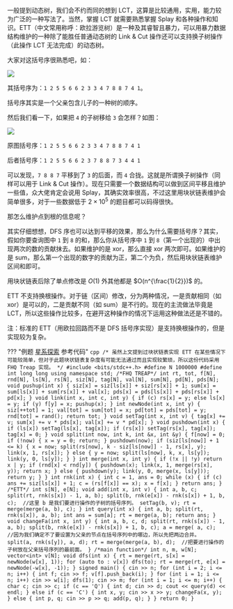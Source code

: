 一般提到动态树，我们会不约而同的想到 LCT，这算是比较通用，实用，能力较为广泛的一种写法了。当然，掌握 LCT 就需要熟悉掌握 Splay 和各种操作和知识。ETT（中文常用称呼：欧拉游览树）是一种及其睿智且暴力，可以用暴力数据结构维护的一种除了能胜任普通动态树的 Link & Cut 操作还可以支持换子树操作（此操作 LCT 无法完成）的动态树。

大家对这括号序很熟悉吧，如：

![](./images/ett1.png)

其括号序为：`1 2 5 5 6 6 2 3 3 4 7 8 8 7 4 1`。

括号序其实是一个父亲包含儿子的一种树的顺序。

然后我们看一下，如果把 `4` 的子树移给 `3` 会怎样？如图：

![](./images/ett2.png)

原图括号序：`1 2 5 5 6 6 2 3 3 4 7 8 8 7 4 1`

后者括号序：`1 2 5 5 6 6 2 3 7 8 8 7 3 4 4 1`

可以发现，`7 8 8 7` 平移到了 `3` 的后面，而 `4` 合拢。这就是所谓换子树操作（同样可以用于 Link & Cut 操作）。现在只需要一个数据结构可以做到区间平移且维护一些值，众大佬肯定会说用 Splay，其确实效率很高，不过这里用块状链表维护会简单很多，对于一些数据低于 $2 \times 10^5$ 的题目都可以码得很快。

那怎么维护点到根的信息呢？

其实仔细想想，DFS 序也可以达到平移的效果，那么为什么需要括号序？其实，假如你要查询图中 `1` 到 `8` 的和，那么你从括号序中 `1` 到 `8`（第一个出现的）中出现两次的数的贡献抹去。如果维护的是 xor，那么直接 xor 两次即可。如果维护的是 sum，那么第一个出现的数字的贡献为正，第二个为负，然后用块状链表维护区间和即可。

用块状链表后除了单点修改是 $O(1)$ 外其他都是 $O(n^{\frac{1}{2}})$ 的。

ETT 不支持换根操作。对于链（区间）修改，分为两种情况，一是贡献相同（如 xor）是可以的，二是贡献不同（如 sum）是不行的。现在的主流做法毕竟是 LCT，所以这些操作比较多，在避开这种操作的情况下运用这种做法还是不错的。

注：标准的 ETT（用欧拉回路而不是 DFS 括号序实现）是支持换根操作的，但是实现较为复杂。

??? "例题 [星系探索](https://darkbzoj.tk/problem/3786) 参考代码"
    ```cpp
    /*
    虽然上文提到过块状链表实现 ETT
    在某些情况下可能较简单，但对于此题块状链表复杂度有可能无法通过而且实现较繁琐，所以这份代码采用
    FHQ Treap 实现。
    */
    #include <bits/stdc++.h>
    #define N 1000000
    #define int long long
    using namespace std;
    /*FHQ TREAP*/
    int rt, tot, f[N], rnd[N], ls[N], rs[N], siz[N], tag[N], val[N], sum[N], pd[N],
        pds[N];
    void pushup(int x) {
      siz[x] = siz[ls[x]] + siz[rs[x]] + 1;
      sum[x] = sum[ls[x]] + sum[rs[x]] + val[x];
      pds[x] = pds[ls[x]] + pds[rs[x]] + pd[x];
    }
    void link(int x, int c, int y) {
      if (c)
        rs[x] = y;
      else
        ls[x] = y;
      if (y) f[y] = x;
      pushup(x);
    }
    int newNode(int x, int y) {
      siz[++tot] = 1;
      val[tot] = sum[tot] = x;
      pd[tot] = pds[tot] = y;
      rnd[tot] = rand();
      return tot;
    }
    void setTag(int x, int v) {
      tag[x] += v;
      sum[x] += v * pds[x];
      val[x] += v * pd[x];
    }
    void pushdown(int x) {
      if (ls[x]) setTag(ls[x], tag[x]);
      if (rs[x]) setTag(rs[x], tag[x]);
      tag[x] = 0;
    }
    void split(int now, int k, int &x, int &y) {
      f[now] = 0;
      if (!now) {
        x = y = 0;
        return;
      }
      pushdown(now);
      if (siz[ls[now]] + 1 <= k) {
        x = now;
        split(rs[now], k - siz[ls[now]] - 1, rs[x], y);
        link(x, 1, rs[x]);
      } else {
        y = now;
        split(ls[now], k, x, ls[y]);
        link(y, 0, ls[y]);
      }
    }
    int merge(int x, int y) {
      if (!x || !y) return x | y;
      if (rnd[x] < rnd[y]) {
        pushdown(x);
        link(x, 1, merge(rs[x], y));
        return x;
      } else {
        pushdown(y);
        link(y, 0, merge(x, ls[y]));
        return y;
      }
    }
    int rnk(int x) {
      int c = 1, ans = 0;
      while (x) {
        if (c) ans += siz[ls[x]] + 1;
        c = (rs[f[x]] == x);
        x = f[x];
      }
      return ans;
    }
    /*ETT*/
    int s[N], e[N];
    void add(int x, int v) {
      int a, b, c;
      split(rt, rnk(s[x]) - 1, a, b);
      split(b, rnk(e[x]) - rnk(s[x]) + 1, b,
            c);  //这里 b 是我们要进行操作的子树的括号序列。
      setTag(b, v);
      rt = merge(merge(a, b), c);
    }
    int query(int x) {
      int a, b;
      split(rt, rnk(s[x]), a, b);
      int ans = sum[a];
      rt = merge(a, b);
      return ans;
    }
    void changeFa(int x, int y) {
      int a, b, c, d;
      split(rt, rnk(s[x]) - 1, a, b);
      split(b, rnk(e[x]) - rnk(s[x]) + 1, b, c);
      a = merge(
          a,
          c);  //因为我们确定不了要设置为父亲的节点在括号序列中的哪边，所以先把两边合并。
      split(a, rnk(s[y]), a, d);
      rt = merge(merge(a, b), d);  //把要进行操作的子树放在父亲括号序列的最前面。
    }
    /*main function*/
    int n, m, w[N];
    vector<int> v[N];
    void dfs(int x) {
      rt = merge(rt, s[x] = newNode(w[x], 1));
      for (auto to : v[x]) dfs(to);
      rt = merge(rt, e[x] = newNode(-w[x], -1));
    }
    signed main() {
      cin >> n;
      for (int i = 2; i <= n; i++) {
        int f;
        cin >> f;
        v[f].push_back(i);
      }
      for (int i = 1; i <= n; i++) cin >> w[i];
      dfs(1);
      cin >> m;
      for (int i = 1; i <= m; i++) {
        char c;
        cin >> c;
        if (c == 'Q') {
          int d;
          cin >> d;
          cout << query(d) << endl;
        } else if (c == 'C') {
          int x, y;
          cin >> x >> y;
          changeFa(x, y);
        } else {
          int p, q;
          cin >> p >> q;
          add(p, q);
        }
      }
      return 0;
    }
    ```
